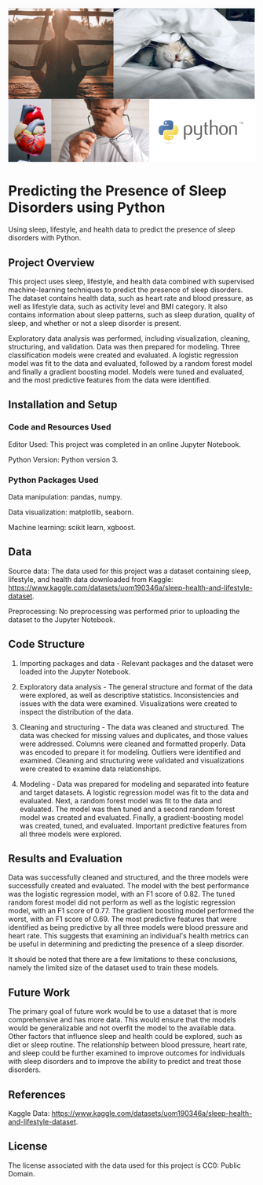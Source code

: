 ![](Python_sleep_coverphoto.PNG)
# Predicting the Presence of Sleep Disorders using Python
Using sleep, lifestyle, and health data to predict the presence of sleep disorders with Python.

## Project Overview
This project uses sleep, lifestyle, and health data combined with supervised machine-learning techniques to predict the presence of sleep disorders. The dataset contains health data, such as heart rate and blood pressure, as well as lifestyle data, such as activity level and BMI category. It also contains information about sleep patterns, such as sleep duration, quality of sleep, and whether or not a sleep disorder is present.

Exploratory data analysis was performed, including visualization, cleaning, structuring, and validation. Data was then prepared for modeling. Three classification models were created and evaluated. A logistic regression model was fit to the data and evaluated, followed by a random forest model and finally a gradient boosting model. Models were tuned and evaluated, and the most predictive features from the data were identified. 

## Installation and Setup
### Code and Resources Used
Editor Used: This project was completed in an online Jupyter Notebook.

Python Version: Python version 3. 

### Python Packages Used
Data manipulation: pandas, numpy.

Data visualization: matplotlib, seaborn.

Machine learning: scikit learn, xgboost.

## Data
Source data: The data used for this project was a dataset containing sleep, lifestyle, and health data downloaded from Kaggle: https://www.kaggle.com/datasets/uom190346a/sleep-health-and-lifestyle-dataset.

Preprocessing: No preprocessing was performed prior to uploading the dataset to the Jupyter Notebook. 

## Code Structure
1. Importing packages and data - Relevant packages and the dataset were loaded into the Jupyter Notebook.

2. Exploratory data analysis - The general structure and format of the data were explored, as well as descriptive statistics. Inconsistencies and issues with the data were examined. Visualizations were created to inspect the distribution of the data.

3. Cleaning and structuring - The data was cleaned and structured. The data was checked for missing values and duplicates, and those values were addressed. Columns were cleaned and formatted properly. Data was encoded to prepare it for modeling. Outliers were identified and examined. Cleaning and structuring were validated and visualizations were created to examine data relationships. 

4. Modeling - Data was prepared for modeling and separated into feature and target datasets. A logistic regression model was fit to the data and evaluated. Next, a random forest model was fit to the data and evaluated. The model was then tuned and a second random forest model was created and evaluated. Finally, a gradient-boosting model was created, tuned, and evaluated. Important predictive features from all three models were explored. 

## Results and Evaluation
Data was successfully cleaned and structured, and the three models were successfully created and evaluated. The model with the best performance was the logistic regression model, with an F1 score of 0.82. The tuned random forest model did not perform as well as the logistic regression model, with an F1 score of 0.77. The gradient boosting model performed the worst, with an F1 score of 0.69. The most predictive features that were identified as being predictive by all three models were blood pressure and heart rate. This suggests that examining an individual's health metrics can be useful in determining and predicting the presence of a sleep disorder. 

It should be noted that there are a few limitations to these conclusions, namely the limited size of the dataset used to train these models. 

## Future Work
The primary goal of future work would be to use a dataset that is more comprehensive and has more data. This would ensure that the models would be generalizable and not overfit the model to the available data. Other factors that influence sleep and health could be explored, such as diet or sleep routine. The relationship between blood pressure, heart rate, and sleep could be further examined to improve outcomes for individuals with sleep disorders and to improve the ability to predict and treat those disorders. 

## References
Kaggle Data: https://www.kaggle.com/datasets/uom190346a/sleep-health-and-lifestyle-dataset.

## License
The license associated with the data used for this project is CC0: Public Domain.

